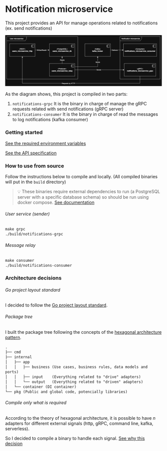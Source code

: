 # Notification microservice

This project provides an API for manage operations related to notifications (ex. send notifications)

![Component diagram](../docs/components.png)

As the diagram shows, this project is compiled in two parts:
1. `notifications-grpc`  It is the binary in charge of manage the gRPC requests related with send notifications (gRPC server)
2. `notifications-consumer` It is the binary in charge of read the messages to log notifications (kafka consumer)

### Getting started
[See the required environment variables](.env.example)

[See the API specification]()

### How to use from source
Follow the instructions below to compile and locally.
(All compiled binaries will put in the `build` directory)

> 💡 These binaries require external dependencies to run (a PostgreSQL server with a specific database schema)
> so should be run using docker compose. [See documentation](../README.md)
###### User service (sender)
```shell
make grpc
./build/notifications-grpc
```
###### Message relay
```shell
make consumer
./build/notifications-consumer
```

### Architecture decisions
###### Go project layout standard
I decided to follow the [Go project layout standard](https://github.com/golang-standards/project-layout).
###### Package tree
I built the package tree following the concepts of the [hexagonal architecture pattern](https://alistair.cockburn.us/hexagonal-architecture/).
```
.
├── cmd
├── internal
│   ├── app
│   │   ├── business (Use cases, business rules, data models and ports)
│   │   ├── input    (Everything related to "drive" adapters)
│   │   └── output   (Everything related to "driven" adapters)
│   └── container (DI container)
└── pkg (Public and global code, potencially libraries)
```
###### Compile only what is required
According to the theory of hexagonal architecture, it is possible to have *n* adapters for different external signals (http, gRPC, command line, kafka, serverless).

So I decided to compile a binary to handle each signal. [See why this decision](../docs/splitting.md)